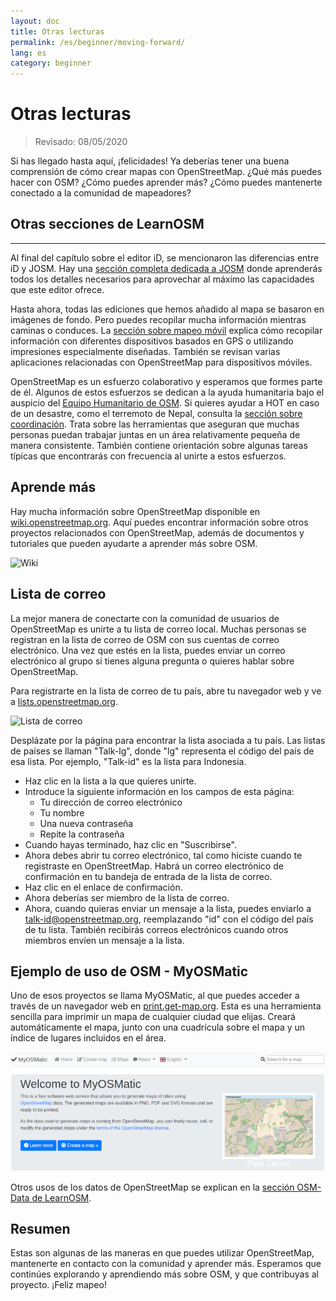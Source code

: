 ```yaml
---
layout: doc
title: Otras lecturas
permalink: /es/beginner/moving-forward/
lang: es
category: beginner
---
```


Otras lecturas
===============

> Revisado: 08/05/2020  

Si has llegado hasta aquí, ¡felicidades! Ya deberías tener una buena comprensión de cómo crear mapas con OpenStreetMap. ¿Qué más puedes hacer con OSM? ¿Cómo puedes aprender más? ¿Cómo puedes mantenerte conectado a la comunidad de mapeadores?  

## Otras secciones de LearnOSM
---------------------------

Al final del capítulo sobre el editor iD, se mencionaron las diferencias entre iD y JOSM. Hay una [sección completa dedicada a JOSM](/es/josm/) donde aprenderás todos los detalles necesarios para aprovechar al máximo las capacidades que este editor ofrece.  

Hasta ahora, todas las ediciones que hemos añadido al mapa se basaron en imágenes de fondo. Pero puedes recopilar mucha información mientras caminas o conduces. La [sección sobre mapeo móvil](/es/mobile-mapping/) explica cómo recopilar información con diferentes dispositivos basados en GPS o utilizando impresiones especialmente diseñadas. También se revisan varias aplicaciones relacionadas con OpenStreetMap para dispositivos móviles.  

OpenStreetMap es un esfuerzo colaborativo y esperamos que formes parte de él. Algunos de estos esfuerzos se dedican a la ayuda humanitaria bajo el auspicio del [Equipo Humanitario de OSM](http://hotosm.org). Si quieres ayudar a HOT en caso de un desastre, como el terremoto de Nepal, consulta la [sección sobre coordinación](/es/coordination/). Trata sobre las herramientas que aseguran que muchas personas puedan trabajar juntas en un área relativamente pequeña de manera consistente. También contiene orientación sobre algunas tareas típicas que encontrarás con frecuencia al unirte a estos esfuerzos.  


Aprende más
----------

Hay mucha información sobre OpenStreetMap disponible en [wiki.openstreetmap.org](http://wiki.openstreetmap.org/). Aquí puedes encontrar información sobre otros proyectos relacionados con OpenStreetMap, además de documentos y tutoriales que pueden ayudarte a aprender más sobre OSM.  

![Wiki][]

<!-- also more info on this site once it is prepared -->

Lista de correo
------------

La mejor manera de conectarte con la comunidad de usuarios de OpenStreetMap es unirte a tu lista de correo local. Muchas personas se registran en la lista de correo de OSM con sus cuentas de correo electrónico. Una vez que estés en la lista, puedes enviar un correo electrónico al grupo si tienes alguna pregunta o quieres hablar sobre OpenStreetMap.  

Para registrarte en la lista de correo de tu país, abre tu navegador web y ve a [lists.openstreetmap.org](http://lists.openstreetmap.org/).  

![Lista de correo][]

Desplázate por la página para encontrar la lista asociada a tu país. Las listas de países se llaman "Talk-lg", donde "lg" representa el código del país de esa lista. Por ejemplo, "Talk-id" es la lista para Indonesia.  

- Haz clic en la lista a la que quieres unirte.  
- Introduce la siguiente información en los campos de esta página:  
    + Tu dirección de correo electrónico  
    + Tu nombre  
    + Una nueva contraseña  
    + Repite la contraseña  
- Cuando hayas terminado, haz clic en "Suscribirse".
- Ahora debes abrir tu correo electrónico, tal como hiciste cuando te registraste en OpenStreetMap. Habrá un correo electrónico de confirmación en tu bandeja de entrada de la lista de correo.  
- Haz clic en el enlace de confirmación.  
- Ahora deberías ser miembro de la lista de correo.  
- Ahora, cuando quieras enviar un mensaje a la lista, puedes enviarlo a [talk-id@openstreetmap.org](mailto:talk-id@openstreetmap.org), reemplazando "id" con el código del país de tu lista. También recibirás correos electrónicos cuando otros miembros envíen un mensaje a la lista.  


Ejemplo de uso de OSM - MyOSMatic
----------

Uno de esos proyectos se llama MyOSMatic, al que puedes acceder a través de un navegador web en [print.get-map.org](https://print.get-map.org/). Esta es una herramienta sencilla para imprimir un mapa de cualquier ciudad que elijas. Creará automáticamente el mapa, junto con una cuadrícula sobre el mapa y un índice de lugares incluidos en el área.

![MyOSMatic][]


Otros usos de los datos de OpenStreetMap se explican en la [sección OSM-Data de LearnOSM](/es/osm-data/).


Resumen
-------

Estas son algunas de las maneras en que puedes utilizar OpenStreetMap, mantenerte en contacto con la comunidad y aprender más. Esperamos que continúes explorando y aprendiendo más sobre OSM, y que contribuyas al proyecto. ¡Feliz mapeo!


[MyOSMatic]: /images/beginner/myosmatic-homepage.png
[Wiki]: /images/beginner/osm-wiki.png
[Lista de correo]: /images/beginner/osm-mailing-lists.png